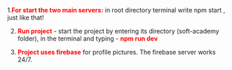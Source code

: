 



1.**<span style="color:red">For start the two main servers:</span>** in root directory terminal write npm start , just like that!

2. **<span style="color:red">Run project</span>**  - start the project by entering its directory (soft-academy folder), 
  in the terminal and typing -  **<span style="color:red">npm run dev</span>**

3. **<span style="color:red"> Project uses firebase</span>** for profile pictures. The firebase server works 24/7.